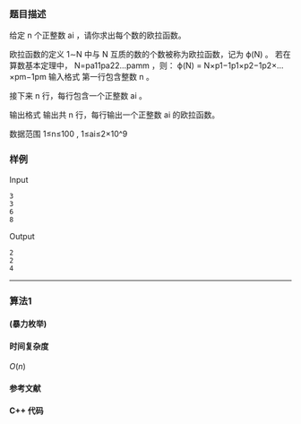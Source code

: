 ### 题目描述

给定  n  个正整数  ai ，请你求出每个数的欧拉函数。

欧拉函数的定义
1∼N  中与  N  互质的数的个数被称为欧拉函数，记为  ϕ(N) 。
若在算数基本定理中， N=pa11pa22…pamm ，则：
ϕ(N)  =  N×p1−1p1×p2−1p2×…×pm−1pm 
输入格式
第一行包含整数  n 。

接下来  n  行，每行包含一个正整数  ai 。

输出格式
输出共  n  行，每行输出一个正整数  ai  的欧拉函数。

数据范围
1≤n≤100 ,
1≤ai≤2×10^9 

### 样例

Input

```
3
3
6
8
```

Output

```
2
2
4
```

----------

### 算法1
#### (暴力枚举)


#### 时间复杂度

$O(n)$

#### 参考文献

#### C++ 代码

``` cpp

```